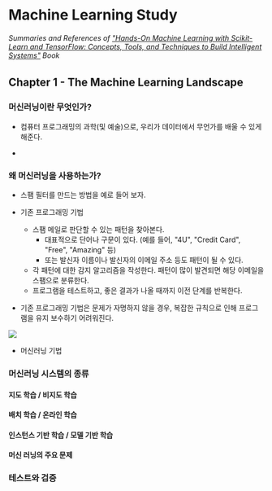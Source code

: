 # Machine Learning Study

###### Summaries and References of ["Hands-On Machine Learning with Scikit-Learn and TensorFlow: Concepts, Tools, and Techniques to Build Intelligent Systems"](https://github.com/ageron/handson-ml) Book

## Chapter 1 - The Machine Learning Landscape

### 머신러닝이란 무엇인가?

- 컴퓨터 프로그래밍의 과학(및 예술)으로, 우리가 데이터에서 무언가를 배울 수 있게 해준다.

- 

### 왜 머신러닝을 사용하는가?

- 스팸 필터를 만드는 방법을 예로 들어 보자.

- 기존 프로그래밍 기법
    - 스팸 메일로 판단할 수 있는 패턴을 찾아본다.
        - 대표적으로 단어나 구문이 있다. (예를 들어, "4U", "Credit Card", "Free", "Amazing" 등)
        - 또는 발신자 이름이나 발신자의 이메일 주소 등도 패턴이 될 수 있다.
    - 각 패턴에 대한 감지 알고리즘을 작성한다. 패턴이 많이 발견되면 해당 이메일을 스팸으로 분류한다.
    - 프로그램을 테스트하고, 좋은 결과가 나올 때까지 이전 단계를 반복한다.

- 기존 프로그래밍 기법은 문제가 자명하지 않을 경우, 복잡한 규칙으로 인해 프로그램을 유지 보수하기 어려워진다.

![](https://github.com/utilForever/MLStudy/blob/master/Resources/mlst_0101.png)

- 머신러닝 기법

### 머신러닝 시스템의 종류

#### 지도 학습 / 비지도 학습

#### 배치 학습 / 온라인 학습

#### 인스턴스 기반 학습 / 모델 기반 학습

#### 머신 러닝의 주요 문제

### 테스트와 검증